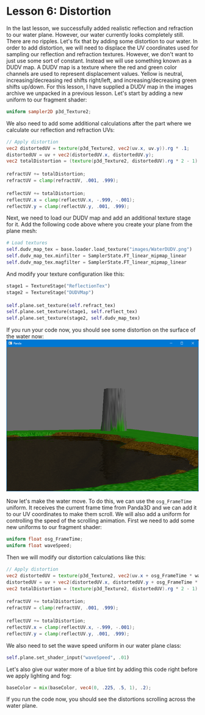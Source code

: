 # Lesson 6: Distortion

In the last lesson, we successfully added realistic reflection and refraction to our water plane. However, our water currently looks completely still. There are no ripples. Let's fix that by adding some distortion to our water. In order to add distortion, we will need to displace the UV coordinates used for sampling our reflection and refraction textures. However, we don't want to just use some sort of constant. Instead we will use something known as a DUDV map. A DUDV map is a texture where the red and green color channels are used to represent displacement values. Yellow is neutral, increasing/decreasing red shifts right/left, and increasing/decreasing green shifts up/down. For this lesson, I have supplied a DUDV map in the images archive we unpacked in a previous lesson. Let's start by adding a new uniform to our fragment shader:
```glsl
uniform sampler2D p3d_Texture2;
```

We also need to add some additional calculations after the part where we calculate our reflection and refraction UVs:
```glsl
// Apply distortion
vec2 distortedUV = texture(p3d_Texture2, vec2(uv.x, uv.y)).rg * .1;
distortedUV = uv + vec2(distortedUV.x, distortedUV.y);
vec2 totalDistortion = (texture(p3d_Texture2, distortedUV).rg * 2 - 1) * .02;

refractUV += totalDistortion;
refractUV = clamp(refractUV, .001, .999);

reflectUV += totalDistortion;
reflectUV.x = clamp(reflectUV.x, -.999, -.001);
reflectUV.y = clamp(reflectUV.y, .001, .999);
```

Next, we need to load our DUDV map and add an additional texture stage for it. Add the following code above where you create your plane from the plane mesh:
```python
# Load textures
self.dudv_map_tex = base.loader.load_texture("images/WaterDUDV.png")
self.dudv_map_tex.minfilter = SamplerState.FT_linear_mipmap_linear
self.dudv_map_tex.magfilter = SamplerState.FT_linear_mipmap_linear
```

And modify your texture configuration like this:
```python
stage1 = TextureStage("ReflectionTex")
stage2 = TextureStage("DUDVMap")

self.plane.set_texture(self.refract_tex)
self.plane.set_texture(stage1, self.reflect_tex)
self.plane.set_texture(stage2, self.dudv_map_tex)
```

If you run your code now, you should see some distortion on the surface of the water now:  
![distortion](https://github.com/Cybermals/panda3d-shader-tutorials/blob/main/terrain/06-distortion/screenshots/01-distortion.png?raw=true)

Now let's make the water move. To do this, we can use the `osg_FrameTime` uniform. It receives the current frame time from Panda3D and we can add it to our UV coordinates to make them scroll. We will also add a uniform for controlling the speed of the scrolling animation. First we need to add some new uniforms to our fragment shader:
```glsl
uniform float osg_FrameTime;
uniform float waveSpeed;
```

Then we will modify our distortion calculations like this:
```glsl
// Apply distortion
vec2 distortedUV = texture(p3d_Texture2, vec2(uv.x + osg_FrameTime * waveSpeed, uv.y)).rg * .1;
distortedUV = uv + vec2(distortedUV.x, distortedUV.y + osg_FrameTime * waveSpeed);
vec2 totalDistortion = (texture(p3d_Texture2, distortedUV).rg * 2 - 1) * .02;

refractUV += totalDistortion;
refractUV = clamp(refractUV, .001, .999);

reflectUV += totalDistortion;
reflectUV.x = clamp(reflectUV.x, -.999, -.001);
reflectUV.y = clamp(reflectUV.y, .001, .999);
```

We also need to set the wave speed uniform in our water plane class:
```python
self.plane.set_shader_input("waveSpeed", .01)
```

Let's also give our water more of a blue tint by adding this code right before we apply lighting and fog:
```glsl
baseColor = mix(baseColor, vec4(0, .225, .5, 1), .2);
```

If you run the code now, you should see the distortions scrolling across the water plane.
